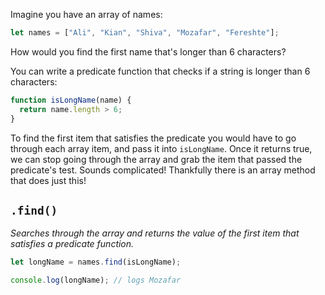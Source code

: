 Imagine you have an array of names:

```js
let names = ["Ali", "Kian", "Shiva", "Mozafar", "Fereshte"];
```

How would you find the first name that's longer than 6 characters?

You can write a predicate function that checks if a string is longer than 6 characters:

```js
function isLongName(name) {
  return name.length > 6;
}
```

To find the first item that satisfies the predicate you would have to go through each array item, and pass it into `isLongName`. Once it returns true, we can stop going through the array and grab the item that passed the predicate's test. Sounds complicated! Thankfully there is an array method that does just this!

## `.find()`

_Searches through the array and returns the value of the first item that satisfies a predicate function._

```js
let longName = names.find(isLongName);

console.log(longName); // logs Mozafar
```
